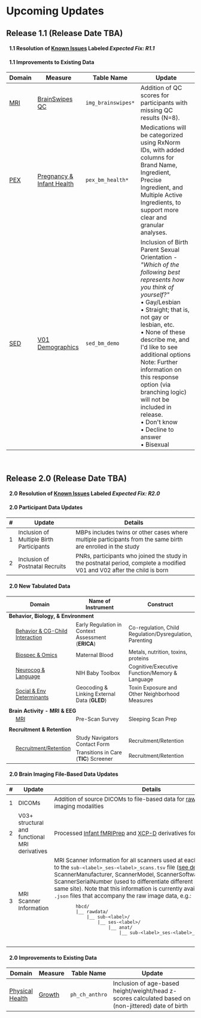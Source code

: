 
# Upcoming Updates

## Release 1.1 (Release Date TBA)

#### <i class="fa-solid fa-arrows-rotate" style="margin-right: 8px;"></i> 1.1 Resolution of <a href="../knownissues" target="_blank">Known Issues</a> Labeled *Expected Fix: R1.1*

#### <i class="fa-solid fa-arrows-rotate" style="margin-right: 8px;"></i> 1.1 Improvements to Existing Data

<table class="compact-table-no-vertical-lines" style="width: 100%; border-collapse: collapse; table-layout: fixed;">
  <thead>
    <tr>
      <th style="width: 10%;">Domain</th>
      <th>Measure</th>
      <th>Table Name</th>
      <th>Update</th>
    </tr>
  </thead>
  <tbody>
    <tr>
      <td><a href="../../../instruments/#mri" target="_blank"><i class="fas fa-magnet"></i> MRI</a></td>
      <td><a href="../../../instruments/mri/qc/#brainswipes" target="_blank">BrainSwipes QC</a></td>
      <td><code>img_brainswipes*</code></td>
      <td style="word-wrap: break-word; white-space: normal;">Addition of QC scores for participants with missing QC results (N=8).</td>
    </tr>
    <tr>
      <td><a href="../../../instruments/#pex" target="_blank"><i class="fa-solid fa-baby"></i> PEX</a></td>
      <td style="word-wrap: break-word; white-space: normal;"><a href="../../../instruments/pregexp/pex" target="_blank">Pregnancy & Infant Health</a></td>
      <td><code>pex_bm_health*</code></td>
      <td style="word-wrap: break-word; white-space: normal;">Medications will be categorized using RxNorm IDs, with added columns for Brand Name, Ingredient, Precise Ingredient, and Multiple Active Ingredients, to support more clear and granular analyses.</td>
    </tr>
    <tr>
      <td><a href="../../../instruments/#socenvdet" target="_blank"><i class="fas fa-city"></i> SED</a></td>
      <td><a href="../../../instruments/SED/v01-demo" target="_blank">V01 Demographics</a></td>
      <td><code>sed_bm_demo</code></td>
      <td style="word-wrap: break-word; white-space: normal;">
        Inclusion of Birth Parent Sexual Orientation - <i>"Which of the following best represents how you think of yourself?"</i><br>
          • Gay/Lesbian<br>
          • Straight; that is, not gay or lesbian, etc.<br>
          • None of these describe me, and I'd like to see additional options 
          <span class="tooltip tooltip-left"><span class="emoji"><i class="fa-solid fa-circle-info"></i></span><span class="tooltiptext">Note: Further information on this response option (via branching logic) will not be included in release.</span></span><br>
          • Don't know<br>
          • Decline to answer<br>
          • Bisexual
      </td>
    </tr>
  </tbody>
</table>

<br>

## Release 2.0 (Release Date TBA)

#### <i class="fa-solid fa-arrows-rotate" style="margin-right: 8px;"></i> 2.0 Resolution of <a href="../knownissues" target="_blank">Known Issues</a> Labeled *Expected Fix: R2.0*

#### <i class="fa-solid fa-arrows-rotate" style="margin-right: 8px;"></i> 2.0 Participant Data Updates

<table style="width: 100%; border-collapse: collapse; table-layout: fixed; font-size: 15px;">
  <thead>
    <tr>
      <th>#</th>
      <th>Update</th>
      <th>Details</th>
    </tr>
  </thead>
  <tbody>
    <tr>
      <td>1</td>
      <td style="word-wrap: break-word; white-space: normal;">Inclusion of Multiple Birth Participants</td>
      <td style="word-wrap: break-word; white-space: normal;">MBPs includes twins or other cases where multiple participants from the same birth are enrolled in the study</td>
    </tr>
    <tr>
      <td>2</td>
      <td style="word-wrap: break-word; white-space: normal;">Inclusion of Postnatal Recruits</td>
      <td style="word-wrap: break-word; white-space: normal;">PNRs, participants who joined the study in the postnatal period, complete a modified V01 and V02 after the child is born</td>
    </tr>
  </tbody>
</table>

#### <i class="fa-solid fa-arrows-rotate" style="margin-right: 8px;"></i> 2.0 New Tabulated Data

<table style="width: 100%; border-collapse: collapse; table-layout: fixed; font-size: 14px;">
  <thead>
    <tr>
      <th style="width: 25%;">Domain</th>
      <th style="width: 30%;">Name of Instrument</th>
      <th style="width: 30%;">Construct</th>
    </tr>
  </thead>
  <tbody>
  <tr>
    <td colspan="3"><strong>Behavior, Biology, & Environment</strong></td>
  </tr>
    <tr>
      <td style="word-wrap: break-word; white-space: normal; padding-left: 25px;"><a href="../../instruments/#bcgi" target="_blank"><i class="fa fa-people-arrows"></i> Behavior & CG-Child Interaction</a></td>
      <td style="word-wrap: break-word; white-space: normal;">Early Regulation in Context Assessment (<strong>ERICA</strong>)</td>
      <td style="word-wrap: break-word; white-space: normal;">Co-regulation, Child Regulation/Dysregulation, Parenting</td>
    </tr>
    <tr>
      <td style="word-wrap: break-word; white-space: normal; padding-left: 25px;"><a href="../../instruments/#biospec" target="_blank"><i class="fa fa-vial"></i> Biospec & Omics</a></td>
      <td style="word-wrap: break-word; white-space: normal;">Maternal Blood</td>
      <td style="word-wrap: break-word; white-space: normal;">Metals, nutrition, toxins, proteins</td>
    </tr>
    <tr>
      <td style="word-wrap: break-word; white-space: normal; padding-left: 25px;"><a href="../../instruments/#neurocog" target="_blank"><i class="fa fa-brain"></i> Neurocog & Language</a></td>
      <td style="word-wrap: break-word; white-space: normal;">NIH Baby Toolbox</td>
      <td style="word-wrap: break-word; white-space: normal;">Cognitive/Executive Function/Memory & Language</td>
    </tr>
    <tr>
      <td style="word-wrap: break-word; white-space: normal; padding-left: 25px;"><a href="../../instruments/#socenvdet" target="_blank"><i class="fas fa-city"></i> Social & Env Determinants</a></td>
      <td style="word-wrap: break-word; white-space: normal;">Geocoding & Linking External Data (<strong>GLED</strong>)</td>
      <td style="word-wrap: break-word; white-space: normal;">Toxin Exposure and Other Neighborhood Measures</td>
    </tr>
  <tr>
    <td colspan="3"></td>
  </tr>
  <tr>
    <td colspan="3"><strong>Brain Activity - MRI & EEG</strong></td>
  </tr>
  <tr>
      <td style="word-wrap: break-word; white-space: normal; padding-left: 25px;"><a href="../../instruments/#mri" target="_blank"><i class="fas fa-magnet"></i> MRI</a></td>
      <td style="word-wrap: break-word; white-space: normal;">Pre-Scan Survey</td>
      <td style="word-wrap: break-word; white-space: normal;">Sleeping Scan Prep</td>
  </tr>
  <tr>
    <td colspan="3"></td>
  </tr>
  <tr>
    <td colspan="3"><strong>Recruitment & Retention</strong></td>
  </tr>
    <tr>
      <td rowspan="2" style="word-wrap: break-word; white-space: normal; padding-left: 25px;"><a href="../../instruments/#admin" target="_blank"><i class="fas fa-clipboard"></i> Recruitment/Retention</a></td>
      <td style="word-wrap: break-word; white-space: normal;">Study Navigators Contact Form</td>
      <td style="word-wrap: break-word; white-space: normal;">Recruitment/Retention</td>
    </tr>
    <tr>
      <td style="word-wrap: break-word; white-space: normal;">Transitions in Care (<strong>TIC</strong>) Screener</td>
      <td style="word-wrap: break-word; white-space: normal;">Recruitment/Retention</td>
    </tr>
  </tbody>
</table>

#### <i class="fa-solid fa-arrows-rotate" style="margin-right: 8px;"></i> 2.0 Brain Imaging File-Based Data Updates

<table style="width: 100%; border-collapse: collapse; table-layout: fixed; font-size: 15px;">
  <thead>
    <tr>
      <th>#</th>
      <th>Update</th>
      <th>Details</th>
    </tr>
  </thead>
  <tbody>
    <tr>
      <td>1</td>
      <td>DICOMs</td>
      <td style="word-wrap: break-word; white-space: normal;">Addition of source DICOMs to file-based data for <a href="../../datacuration/rawbids" target="_blank">raw BIDS</a> for all imaging modalities</td>
    </tr>
    <tr>
      <td>2</td>
      <td style="word-wrap: break-word; white-space: normal;">V03+ structural and functional MRI derivatives</td>
      <td style="word-wrap: break-word; white-space: normal;">Processed <a href="../../datacuration/derivatives/#infant-fmriprep-nibabies" target="_blank" rel="noopener noreferrer">Infant fMRIPrep</a> and <a href="../../datacuration/derivatives/#xcp-d-xcp_d" target="_blank" rel="noopener noreferrer">XCP-D</a> derivatives for visits V03+</td>
    </tr>
    <tr>
      <td>3</td>
      <td style="word-wrap: break-word; white-space: normal;">MRI Scanner Information</td>
      <td style="word-wrap: break-word; white-space: normal;">MRI Scanner Information for all scanners used at each site will be added to the <code>sub-&lt;label&gt;_ses-&lt;label&gt;_scans.tsv</code> file (<a href="../../datacuration/rawbids/#participant-session-scan-level-data" target="_blank" rel="noopener noreferrer">see details</a>), including ScannerManufacturer, ScannerModel, ScannerSoftwareVersion, and ScannerSerialNumber (used to differentiate different scanners at the same site). Note that this information is currently available in the sidecar <code>.json</code> files that accompany the raw image data, e.g.:
        <pre style="font-size: 12px;">
        hbcd/
        |__ rawdata/ 
            |__ sub-<span class="label">&lt;label&gt;</span>/
                |__ ses-<span class="label">&lt;label&gt;</span>/
                    |__ anat/
                        |__ sub-<span class="label">&lt;label&gt;</span>_ses-<span class="label">&lt;label&gt;</span>_run-<span class="label">&lt;label&gt;</span>_T1w.json
        </pre>
      </td>
    </tr>
  </tbody>
</table>

#### <i class="fa-solid fa-arrows-rotate" style="margin-right: 8px;"></i> 2.0 Improvements to Existing Data

<table class="compact-table-no-vertical-lines" style="width: 100%; border-collapse: collapse; table-layout: fixed;">
  <thead>
    <tr>
      <th style="width: 10%;">Domain</th>
      <th>Measure</th>
      <th>Table Name</th>
      <th>Update</th>
    </tr>
  </thead>
  <tbody>
    <tr>
      <td><a href="../../../instruments/#physhealth" target="_blank"><i class="fa fa-heart-pulse"></i> Physical Health</a></td>
      <td><a href="../../../instruments/physhealth/growth" target="_blank">Growth</a></td>
      <td><code>ph_ch_anthro</code></td>
      <td style="word-wrap: break-word; white-space: normal;">Inclusion of age-based height/weight/head z-scores calculated based on (non-jittered) date of birth</td>
    </tr>
  </tbody>
</table>

<br>
